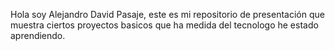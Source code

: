 Hola soy Alejandro David Pasaje, este es mi repositorio de presentación que muestra ciertos proyectos basicos que ha medida del tecnologo he estado aprendiendo.
